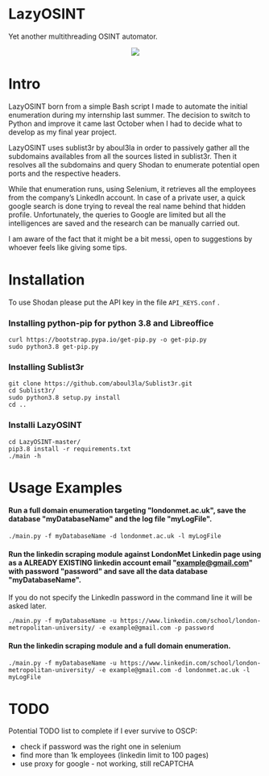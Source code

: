 # LazyOSINT
Yet another multithreading OSINT automator.

<p align="center">
  <img src="https://github.com/lapolis/LazyOSINT/blob/master/LazyOSINT_small.png?raw=true">
</p>


# Intro

LazyOSINT born from a simple Bash script I made to automate the initial enumeration during my internship last summer. The decision to switch to Python and improve it came last October when I had to decide what to develop as my final year project.

LazyOSINT uses sublist3r by aboul3la in order to passively gather all the subdomains availables from all the sources listed in sublist3r. Then it resolves all the subdomains and query Shodan to enumerate potential open ports and the respective headers.

While that enumeration runs, using Selenium, it retrieves all the employees from the company’s LinkedIn account. In case of a private user, a quick google search is done trying to reveal the real name behind that hidden profile. Unfortunately, the queries to Google are limited but all the intelligences are saved and the research can be manually carried out.

I am aware of the fact that it might be a bit messi, open to suggestions by whoever feels like giving some tips.

# Installation

To use Shodan please put the API key in the file `API_KEYS.conf` .

### Installing python-pip for python 3.8 and Libreoffice
```
curl https://bootstrap.pypa.io/get-pip.py -o get-pip.py
sudo python3.8 get-pip.py
```

### Installing Sublist3r
```
git clone https://github.com/aboul3la/Sublist3r.git
cd Sublist3r/
sudo python3.8 setup.py install
cd ..
```

### Installi LazyOSINT
```
cd LazyOSINT-master/
pip3.8 install -r requirements.txt
./main -h
```


# Usage Examples
#### Run a full domain enumeration targeting "londonmet.ac.uk", save the database "myDatabaseName" and the log file "myLogFile".
```
./main.py -f myDatabaseName -d londonmet.ac.uk -l myLogFile
```

#### Run the linkedin scraping module against LondonMet Linkedin page using as a ALREADY EXISTING linkedin account email "example@gmail.com" with password "password" and save all the data database "myDatabaseName".
If you do not specify the LinkedIn password in the command line it will be asked later.
```
./main.py -f myDatabaseName -u https://www.linkedin.com/school/london-metropolitan-university/ -e example@gmail.com -p password
```

#### Run the linkedin scraping module and a full domain enumeration.
```
./main.py -f myDatabaseName -u https://www.linkedin.com/school/london-metropolitan-university/ -e example@gmail.com -d londonmet.ac.uk -l myLogFile
```


# TODO
Potential TODO list to complete if I ever survive to OSCP:
- check if password was the right one in selenium
- find more than 1k employees (linkedin limit to 100 pages)
- use proxy for google - not working, still reCAPTCHA
